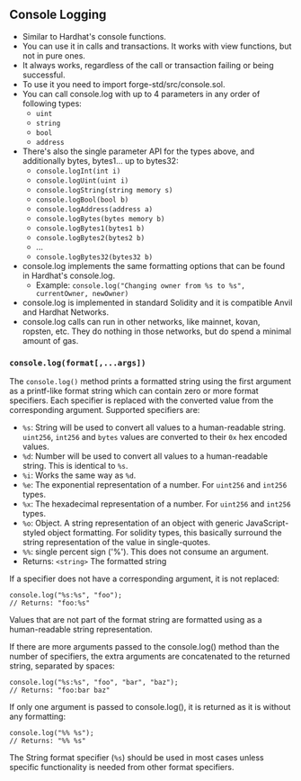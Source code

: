 ## Console Logging

- Similar to Hardhat's console functions.
- You can use it in calls and transactions. It works with view functions, but not in pure ones.
- It always works, regardless of the call or transaction failing or being successful.
- To use it you need to import forge-std/src/console.sol.
- You can call console.log with up to 4 parameters in any order of following types:
    - `uint`
    - `string`
    - `bool`
    - `address`
- There's also the single parameter API for the types above, and additionally bytes, bytes1... up to bytes32:
    - `console.logInt(int i)`
    - `console.logUint(uint i)`
    - `console.logString(string memory s)`
    - `console.logBool(bool b)`
    - `console.logAddress(address a)`
    - `console.logBytes(bytes memory b)`
    - `console.logBytes1(bytes1 b)`
    - `console.logBytes2(bytes2 b)`
    - ...
    - `console.logBytes32(bytes32 b)`
- console.log implements the same formatting options that can be found in Hardhat's console.log.
    - Example: `console.log("Changing owner from %s to %s", currentOwner, newOwner)`
- console.log is implemented in standard Solidity and it is compatible Anvil and Hardhat Networks.
- console.log calls can run in other networks, like mainnet, kovan, ropsten, etc. They do nothing in those networks, but do spend a minimal amount of gas.


### `console.log(format[,...args])`
The `console.log()` method prints a formatted string using the first argument as a printf-like format string which can contain zero or more format specifiers. Each specifier is replaced with the converted value from the corresponding argument. Supported specifiers are:

- `%s`: String will be used to convert all values to a human-readable string. `uint256`, `int256` and `bytes` values are converted to their `0x` hex encoded values.
- `%d`: Number will be used to convert all values to a human-readable string. This is identical to `%s`.
- `%i`: Works the same way as `%d`.
- `%e`: The exponential representation of a number. For `uint256` and `int256` types.
- `%x`: The hexadecimal representation of a number. For `uint256` and `int256` types.
- `%o`: Object. A string representation of an object with generic JavaScript-styled object formatting. For solidity types, this basically surround the string representation of the value in single-quotes.
- `%%`: single percent sign ('%'). This does not consume an argument.
- Returns: `<string>` The formatted string

If a specifier does not have a corresponding argument, it is not replaced:
```solidity
console.log("%s:%s", "foo");
// Returns: "foo:%s"
```

Values that are not part of the format string are formatted using as a human-readable string representation.

If there are more arguments passed to the console.log() method than the number of specifiers, the extra arguments are concatenated to the returned string, separated by spaces:
```solidity
console.log("%s:%s", "foo", "bar", "baz");
// Returns: "foo:bar baz"
```

If only one argument is passed to console.log(), it is returned as it is without any formatting:
```solidity
console.log("%% %s");
// Returns: "%% %s"
```

The String format specifier (`%s`) should be used in most cases unless specific functionality is needed from other format specifiers.

